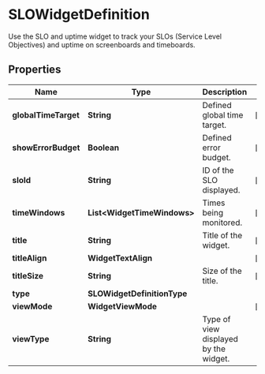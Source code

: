 

# SLOWidgetDefinition

Use the SLO and uptime widget to track your SLOs (Service Level Objectives) and uptime on screenboards and timeboards.

## Properties

Name | Type | Description | Notes
------------ | ------------- | ------------- | -------------
**globalTimeTarget** | **String** | Defined global time target. |  [optional]
**showErrorBudget** | **Boolean** | Defined error budget. |  [optional]
**sloId** | **String** | ID of the SLO displayed. |  [optional]
**timeWindows** | **List&lt;WidgetTimeWindows&gt;** | Times being monitored. |  [optional]
**title** | **String** | Title of the widget. |  [optional]
**titleAlign** | **WidgetTextAlign** |  |  [optional]
**titleSize** | **String** | Size of the title. |  [optional]
**type** | **SLOWidgetDefinitionType** |  | 
**viewMode** | **WidgetViewMode** |  |  [optional]
**viewType** | **String** | Type of view displayed by the widget. | 




